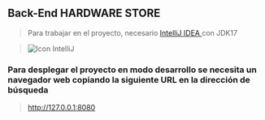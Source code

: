 ## **Back-End HARDWARE STORE**

> Para trabajar en el proyecto, necesario [IntelliJ IDEA
](https://www.jetbrains.com/es-es/idea/) con JDK17 

> ![Icon IntelliJ](https://upload.wikimedia.org/wikipedia/commons/9/9c/IntelliJ_IDEA_Icon.svg)


### Para desplegar el proyecto en modo desarrollo se necesita un navegador web copiando la siguiente URL en la dirección de búsqueda
> http://127.0.0.1:8080